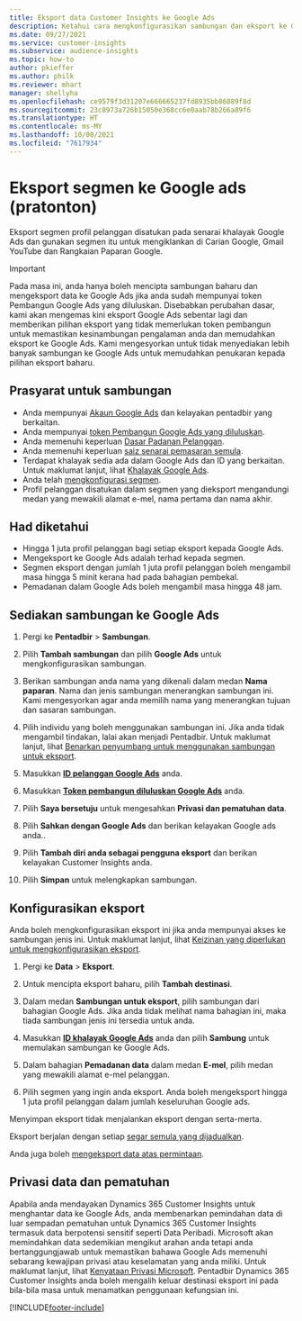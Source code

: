 ```yaml
---
title: Eksport data Customer Insights ke Google Ads
description: Ketahui cara mengkonfigurasikan sambungan dan eksport ke Google Ads.
ms.date: 09/27/2021
ms.service: customer-insights
ms.subservice: audience-insights
ms.topic: how-to
author: pkieffer
ms.author: philk
ms.reviewer: mhart
manager: shellyha
ms.openlocfilehash: ce9579f3d31207e666665237fd8935bb86889f8d
ms.sourcegitcommit: 23c8973a726b15050e368cc6e0aab78b266a89f6
ms.translationtype: HT
ms.contentlocale: ms-MY
ms.lasthandoff: 10/08/2021
ms.locfileid: "7617934"
---
```

# <a name="export-segments-to-google-ads-preview"></a>Eksport segmen ke Google ads (pratonton)

Eksport segmen profil pelanggan disatukan pada senarai khalayak Google Ads dan gunakan segmen itu untuk mengiklankan di Carian Google, Gmail YouTube dan Rangkaian Paparan Google. 

> [!IMPORTANT]
> Pada masa ini, anda hanya boleh mencipta sambungan baharu dan mengeksport data ke Google Ads jika anda sudah mempunyai token Pembangun Google Ads yang diluluskan. Disebabkan perubahan dasar, kami akan mengemas kini eksport Google Ads sebentar lagi dan memberikan pilihan eksport yang tidak memerlukan token pembangun untuk memastikan kesinambungan pengalaman anda dan memudahkan eksport ke Google Ads. Kami mengesyorkan untuk tidak menyediakan lebih banyak sambungan ke Google Ads untuk memudahkan penukaran kepada pilihan eksport baharu.

## <a name="prerequisites-for-connection"></a>Prasyarat untuk sambungan

-   Anda mempunyai [Akaun Google Ads](https://ads.google.com/) dan kelayakan pentadbir yang berkaitan.
-   Anda mempunyai [token Pembangun Google Ads yang diluluskan](https://developers.google.com/google-ads/api/docs/first-call/dev-token). 
-   Anda memenuhi keperluan [Dasar Padanan Pelanggan](https://support.google.com/adspolicy/answer/6299717).
-   Anda memenuhi keperluan [saiz senarai pemasaran semula](https://support.google.com/google-ads/answer/7558048).
-   Terdapat khalayak sedia ada dalam Google Ads dan ID yang berkaitan. Untuk maklumat lanjut, lihat [Khalayak Google Ads](https://support.google.com/google-ads/answer/7558048?hl=en#:~:text=Audience%20lists%20is%20a%20section,Display%20Network%20through%20remarketing%20campaigns.).
-   Anda telah [mengkonfigurasi segmen](segments.md).
-   Profil pelanggan disatukan dalam segmen yang dieksport mengandungi medan yang mewakili alamat e-mel, nama pertama dan nama akhir.

## <a name="known-limitations"></a>Had diketahui

- Hingga 1 juta profil pelanggan bagi setiap eksport kepada Google Ads.
- Mengeksport ke Google Ads adalah terhad kepada segmen.
- Segmen eksport dengan jumlah 1 juta profil pelanggan boleh mengambil masa hingga 5 minit kerana had pada bahagian pembekal. 
- Pemadanan dalam Google Ads boleh mengambil masa hingga 48 jam.

## <a name="set-up-connection-to-google-ads"></a>Sediakan sambungan ke Google Ads

1. Pergi ke **Pentadbir** > **Sambungan**.

1. Pilih **Tambah sambungan** dan pilih **Google Ads** untuk mengkonfigurasikan sambungan.

1. Berikan sambungan anda nama yang dikenali dalam medan **Nama paparan**. Nama dan jenis sambungan menerangkan sambungan ini. Kami mengesyorkan agar anda memilih nama yang menerangkan tujuan dan sasaran sambungan.

1. Pilih individu yang boleh menggunakan sambungan ini. Jika anda tidak mengambil tindakan, lalai akan menjadi Pentadbir. Untuk maklumat lanjut, lihat [Benarkan penyumbang untuk menggunakan sambungan untuk eksport](connections.md#allow-contributors-to-use-a-connection-for-exports).

1. Masukkan **[ID pelanggan Google Ads](https://support.google.com/google-ads/answer/1704344)** anda.

1. Masukkan **[Token pembangun diluluskan Google Ads](https://developers.google.com/google-ads/api/docs/first-call/dev-token)** anda.

1. Pilih **Saya bersetuju** untuk mengesahkan **Privasi dan pematuhan data**.

1. Pilih **Sahkan dengan Google Ads** dan berikan kelayakan Google ads anda..

1. Pilih **Tambah diri anda sebagai pengguna eksport** dan berikan kelayakan Customer Insights anda.

1. Pilih **Simpan** untuk melengkapkan sambungan. 

## <a name="configure-an-export"></a>Konfigurasikan eksport

Anda boleh mengkonfigurasikan eksport ini jika anda mempunyai akses ke sambungan jenis ini. Untuk maklumat lanjut, lihat [Keizinan yang diperlukan untuk mengkonfigurasikan eksport](export-destinations.md#set-up-a-new-export).

1. Pergi ke **Data** > **Eksport**.

1. Untuk mencipta eksport baharu, pilih **Tambah destinasi**.

1. Dalam medan **Sambungan untuk eksport**, pilih sambungan dari bahagian Google Ads. Jika anda tidak melihat nama bahagian ini, maka tiada sambungan jenis ini tersedia untuk anda.

1. Masukkan **[ID khalayak Google Ads](https://support.google.com/google-ads/answer/7558048?hl=en#:~:text=Audience%20lists%20is%20a%20section,Display%20Network%20through%20remarketing%20campaigns.)** anda dan pilih **Sambung** untuk memulakan sambungan ke Google Ads.

1. Dalam bahagian **Pemadanan data** dalam medan **E-mel**, pilih medan yang mewakili alamat e-mel pelanggan.

1. Pilih segmen yang ingin anda eksport. Anda boleh mengeksport hingga 1 juta profil pelanggan dalam jumlah keseluruhan Google ads.

Menyimpan eksport tidak menjalankan eksport dengan serta-merta.

Eksport berjalan dengan setiap [segar semula yang dijadualkan](system.md#schedule-tab). 

Anda juga boleh [mengeksport data atas permintaan](export-destinations.md#run-exports-on-demand). 

## <a name="data-privacy-and-compliance"></a>Privasi data dan pematuhan

Apabila anda mendayakan Dynamics 365 Customer Insights untuk menghantar data ke Google Ads, anda membenarkan pemindahan data di luar sempadan pematuhan untuk Dynamics 365 Customer Insights termasuk data berpotensi sensitif seperti Data Peribadi. Microsoft akan memindahkan data sedemikian mengikut arahan anda tetapi anda bertanggungjawab untuk memastikan bahawa Google Ads memenuhi sebarang kewajipan privasi atau keselamatan yang anda miliki. Untuk maklumat lanjut, lihat [Kenyataan Privasi Microsoft](https://go.microsoft.com/fwlink/?linkid=396732).
Pentadbir Dynamics 365 Customer Insights anda boleh mengalih keluar destinasi eksport ini pada bila-bila masa untuk menamatkan penggunaan kefungsian ini.


[!INCLUDE[footer-include](../includes/footer-banner.md)]
